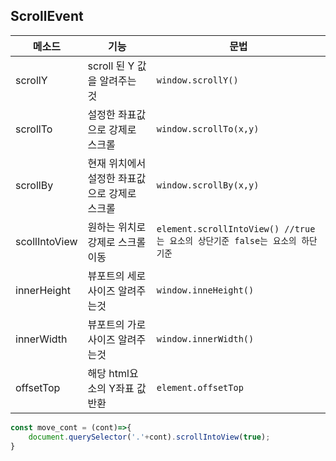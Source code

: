 ## ScrollEvent

메소드 | 기능 | 문법
--|--|--
scrollY | scroll 된 Y 값을 알려주는 것 | `window.scrollY()`
scrollTo | 설정한 좌표값으로 강제로 스크롤 | `window.scrollTo(x,y)`
scrollBy | 현재 위치에서 설정한 좌표값으로 강제로 스크롤 | `window.scrollBy(x,y)`
scollIntoView |원하는 위치로 강제로 스크롤이동|`element.scrollIntoView() //true는 요소의 상단기준 false는 요소의 하단기준`
innerHeight | 뷰포트의 세로사이즈 알려주는것 | `window.inneHeight()`
innerWidth | 뷰포트의 가로사이즈 알려주는것 | `window.innerWidth()` 
offsetTop | 해당 html요소의 Y좌표 값 반환 | `element.offsetTop`


```js
const move_cont = (cont)=>{
    document.querySelector('.'+cont).scrollIntoView(true);
}
```